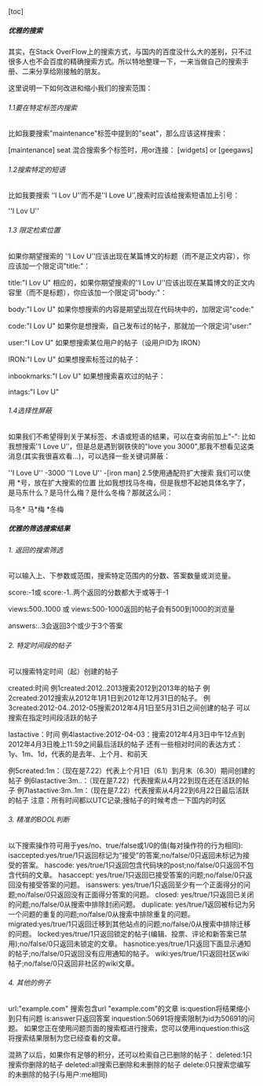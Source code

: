 [toc]
##### 优雅的搜索

其实，在Stack OverFlow上的搜索方式，与国内的百度没什么大的差别，只不过很多人也不会百度的精确搜索方式。所以特地整理一下，一来当做自己的搜索手册、二来分享给刚接触的朋友。

这里说明一下如何改进和缩小我们的搜索范围：

###### 1.1要在特定标签内搜索

比如我要搜索"maintenance"标签中提到的"seat"，那么应该这样搜索：

[maintenance] seat
混合搜索多个标签时，用or连接：
[widgets] or [geegaws]

###### 1.2搜索特定的短语

比如我要搜索 ‘‘I Lov U’‘而不是’‘I Love U’’,搜索时应该给搜索短语加上引号：

''I Lov U''

###### 1.3 限定检索位置

如果你期望搜索的 '‘I Lov U’'应该出现在某篇博文的标题（而不是正文内容），你应该加一个限定词"title:"：

title:"I Lov U"
相应的，如果你期望搜索的’‘I Lov U’'应该出现在某篇博文的正文内容里（而不是标题），你应该加一个限定词"body:"：

body:"I Lov U"
如果你想搜索的内容是期望出现在代码块中的，加限定词"code:"

code:"I Lov U"
如果你是想搜索，自己发布过的帖子，那就加一个限定词"user:"

user:"I Lov U"
如果想搜索某位用户的帖子（设用户ID为 IRON）

IRON:"I Lov U"
如果想搜索标签过的帖子：

inbookmarks:"I Lov U"
如果想搜索喜欢过的帖子：

intags:"I Lov U"

###### 1.4选择性屏蔽

如果我们不希望得到关于某标签、术语或短语的结果，可以在查询前加上"-":
比如我想搜索’‘I Love U’’，但是总是遇到钢铁侠的"love you 3000",那我不想看见这类消息(其实我很喜欢看…)，可以选择一些关键词屏蔽：

''I Love U'' -3000
''I Love U'' -[iron man]
2.5使用通配符扩大搜索
我们可以使用 *号，放在扩大搜索的位置
比如我想找马冬梅，但是我想不起她具体名字了，是马东什么？是马什么梅？是什么冬梅？那就这么问：

马冬*
马*梅
*冬梅

##### 优雅的筛选搜索结果

###### 1. 返回的搜索筛选

可以输入上、下参数或范围，搜索特定范围内的分数、答案数量或浏览量。

score:-1或 score:-1..两个返回的分数都大于或等于-1

views:500..1000 或 views:500-1000返回的帖子会有500到1000的浏览量

answers:..3会返回3个或少于3个答案

###### 2. 特定时间段的帖子

可以搜索特定时间（起）创建的帖子

created:时间
例1created:2012..2013搜索2012到2013年的帖子
例2created:2012搜索从2012年1月1日到2012年12月31日的帖子。
例3created:2012-04..2012-05搜索2012年4月1日至5月31日之间创建的帖子
可以搜索在指定时间段活跃的帖子

lastactive：时间
例4lastactive:2012-04-03：搜索2012年4月3日中午12点到2012年4月3日晚上11:59之间最后活跃的帖子
还有一些相对时间的表达方式：1y、1m、1d，代表的是去年、上个月、和前天

例5created:1m：（现在是7.22）代表上个月1日（6.1）到月末（6.30）期间创建的帖子
例6lastactive:3m..：（现在是7.22）代表搜索从4月22到现在还在活跃的帖子
例7lastactive:3m..1m：（现在是7.22）代表搜索从4月22到6月22日最后活跃的帖子
注意：所有时间都以UTC记录;搜帖子的时候考虑一下国内的时区

###### 3. 精准的BOOL判断

以下搜索操作符可用于yes/no、true/false或1/0的值(每对操作符的行为相同):
isaccepted:yes/true/1只返回标记为“接受”的答案;no/false/0只返回未标记为接受的答案。
hascode: yes/true/1只返回包含代码块的post;no/false/0只返回不包含代码的文章。
hasaccept: yes/true/1只返回已接受答案的问题;no/false/0只返回没有接受答案的问题。
isanswers: yes/true/1只返回至少有一个正面得分的问题;no/false/0只返回没有正面得分答案的问题。
closed: yes/true/1只返回已关闭的问题;no/false/0从搜索中排除封闭问题。
duplicate: yes/true/1返回被标记为另一个问题的重复的问题;no/false/0从搜索中排除重复的问题。
migrated:yes/true/1只返回迁移到其他站点的问题;no/false/0从搜索中排除迁移的问题。
locked:yes/true/1只返回锁定的帖子(编辑、投票、评论和新答案已禁用);no/false/0只返回未锁定的文章。
hasnotice:yes/true/1只返回下面显示通知的帖子;no/false/0只返回没有应用通知的帖子。
wiki:yes/true/1只返回社区wiki帖子;no/false/0只返回非社区的wiki文章。

###### 4. 其他的例子

url:"example.com" 搜索包含url "example.com"的文章
is:question将结果缩小到只有问题
is:answer只返回答案
inquestion:50691将搜索限制为id为50691的问题。
如果您正在使用问题页面的搜索框进行搜索，您可以使用inquestion:this这将搜索结果限制为您已经查看的文章。

混熟了以后，如果你有足够的积分，还可以检索自己已删除的帖子：
deleted:1只搜索你删除的帖子
deleted:all搜索已删除和未删除的帖子
delete:0只搜索您编写的未删除的帖子(与用户:me相同)